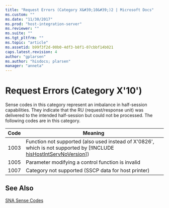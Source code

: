 ```yaml
---
title: "Request Errors (Category X&#39;10&#39;)2 | Microsoft Docs"
ms.custom: ""
ms.date: "11/30/2017"
ms.prod: "host-integration-server"
ms.reviewer: ""
ms.suite: ""
ms.tgt_pltfrm: ""
ms.topic: "article"
ms.assetid: b99f3f2d-00b0-4df3-b8f1-07cbbf14b021
caps.latest.revision: 4
author: "gplarsen"
ms.author: "hisdocs; plarsen"
manager: "anneta"
---
```

# Request Errors (Category X&#39;10&#39;)
Sense codes in this category represent an imbalance in half-session capabilities. They indicate that the RU (request/response unit) was delivered to the intended half-session but could not be processed. The following codes are in this category.  


| Code |                                                                             Meaning                                                                              |
|------|------------------------------------------------------------------------------------------------------------------------------------------------------------------|
| 1003 | Function not supported (also used instead of X'0826', which is not supported by [!INCLUDE [hisHostIntServNoVersion](../includes/hishostintservnoversion-md.md)]) |
| 1005 |                                                        Parameter modifying a control function is invalid                                                         |
| 1007 |                                                       Category not supported (SSCP data for host printer)                                                        |

## See Also  
 [SNA Sense Codes](../core/sna-sense-codes1.md)